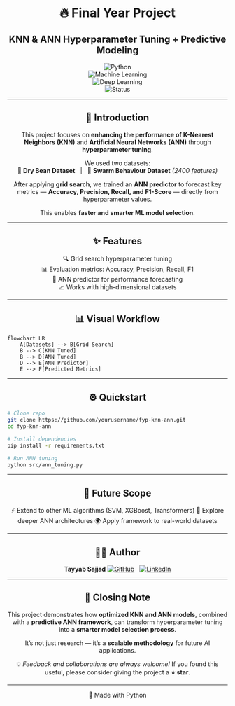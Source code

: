 <div align="center">

# 🔥 Final Year Project  
## KNN & ANN Hyperparameter Tuning + Predictive Modeling  

![Python](https://img.shields.io/badge/Python-3.11-blue.svg?logo=python&logoColor=white)  
![Machine Learning](https://img.shields.io/badge/Machine%20Learning-KNN%20%7C%20ANN-orange.svg?logo=scikitlearn&logoColor=white)  
![Deep Learning](https://img.shields.io/badge/Deep%20Learning-ANN%20Predictor-blueviolet.svg?logo=pytorch&logoColor=white)  
![Status](https://img.shields.io/badge/Status-Completed-success.svg)

</div>

---

<div align="center">

## 🚀 Introduction
This project focuses on **enhancing the performance of K-Nearest Neighbors (KNN)** and **Artificial Neural Networks (ANN)** through **hyperparameter tuning**.

We used two datasets:  
🫘 **Dry Bean Dataset** &nbsp; | &nbsp; 🐝 **Swarm Behaviour Dataset** *(2400 features)*

After applying **grid search**, we trained an **ANN predictor** to forecast key metrics — **Accuracy, Precision, Recall, and F1-Score** — directly from hyperparameter values.

This enables **faster and smarter ML model selection**.

</div>

---

<div align="center">

## ✨ Features
🔍 Grid search hyperparameter tuning  
📊 Evaluation metrics: Accuracy, Precision, Recall, F1  
🧠 ANN predictor for performance forecasting  
📈 Works with high-dimensional datasets

</div>

---

<div align="center">

## 📊 Visual Workflow
</div>

```mermaid
flowchart LR
    A[Datasets] --> B[Grid Search]
    B --> C[KNN Tuned]
    B --> D[ANN Tuned]
    D --> E[ANN Predictor]
    E --> F[Predicted Metrics]
````

---

<div align="center">

## ⚙️ Quickstart

</div>

```bash
# Clone repo
git clone https://github.com/yourusername/fyp-knn-ann.git
cd fyp-knn-ann

# Install dependencies
pip install -r requirements.txt

# Run ANN tuning
python src/ann_tuning.py
```

---

<div align="center">

## 🔮 Future Scope

⚡ Extend to other ML algorithms (SVM, XGBoost, Transformers)
🧬 Explore deeper ANN architectures
🌍 Apply framework to real-world datasets

</div>

---

<div align="center">

## 👨‍💻 Author

**Tayyab Sajjad** <a href="https://github.com/devtayyabsajjad"><img alt="GitHub" src="https://img.shields.io/badge/GitHub-000?logo=github&logoColor=white"></a>
  <a href="https://linkedin.com/in/devtayyabsajjad"><img alt="LinkedIn" src="https://img.shields.io/badge/LinkedIn-0077B5?logo=linkedin&logoColor=white"></a>

</div>

---

<div align="center">

## 🌟 Closing Note

This project demonstrates how **optimized KNN and ANN models**, combined with a **predictive ANN framework**, can transform hyperparameter tuning into a **smarter model selection process**.

It’s not just research — it’s a **scalable methodology** for future AI applications.

💡 *Feedback and collaborations are always welcome!*
If you found this useful, please consider giving the project a **⭐ star**.

---

🚀 Made with Python

</div>

